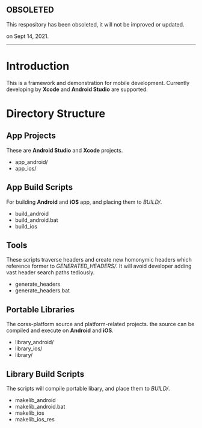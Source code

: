 ## OBSOLETED

This respository has been obsoleted, it will not be improved or updated.

on Sept 14, 2021.

---

# Introduction

This is a framework and demonstration for mobile development.
Currently developing by **Xcode** and **Android Studio** are supported.

# Directory Structure

## App Projects

These are **Android Studio** and **Xcode** projects.

- app_android/
- app_ios/

## App Build Scripts

For building **Android** and **iOS** app, and placing them to *BUILD/*.

- build_android
- build_android.bat
- build_ios

## Tools

These scripts traverse headers and create new homonymic headers
which reference former to *GENERATED_HEADERS/*.
It will avoid developer adding vast header search paths tediously.

- generate_headers
- generate_headers.bat

## Portable Libraries

The corss-platform source and platform-related projects.
the source can be compiled and execute on **Android** and **iOS**.

- library_android/
- library_ios/
- library/

## Library Build Scripts

The scripts will compile portable libary, and place them to *BUILD/*.

- makelib_android
- makelib_android.bat
- makelib_ios
- makelib_ios_res
